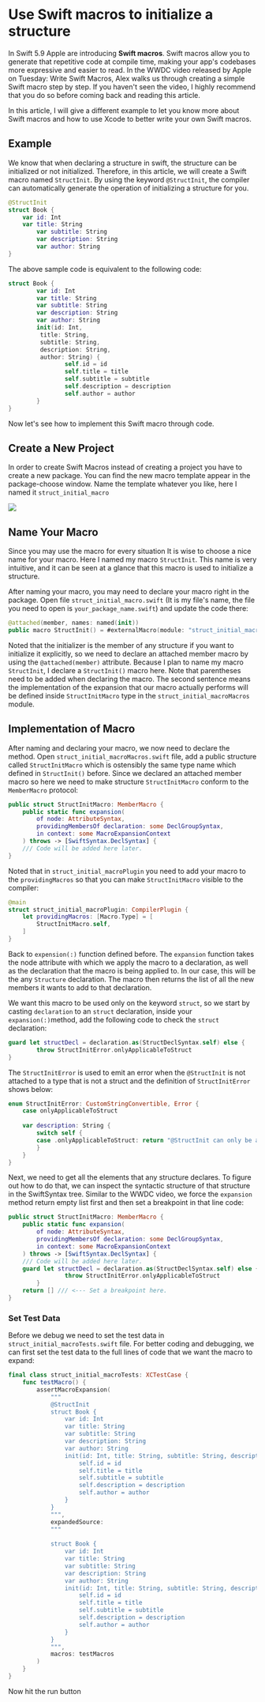 # Use Swift macros to initialize a structure

In Swift 5.9 Apple are introducing **Swift macros**. Swift macros allow you to generate that repetitive code at compile time, making your app's codebases more expressive and easier to read. In the WWDC video released by Apple on Tuesday: Write Swift Macros, Alex walks us through creating a simple Swift macro step by step. If you haven't seen the video, I highly recommend that you do so before coming back and reading this article.

In this article, I will give a different example to let you know more about Swift macros and how to use Xcode to better write your own Swift macros.

## Example

We know that when declaring a structure in swift, the structure can be initialized or not initialized. Therefore, in this article, we will create a Swift macro named `StructInit`. By using the keyword `@StructInit`, the compiler can automatically generate the operation of initializing a structure for you.

```swift
@StructInit
struct Book {
    var id: Int
    var title: String
		var subtitle: String
		var description: String
		var author: String
}
```

The above sample code is equivalent to the following code:

```swift
struct Book {
		var id: Int
		var title: String
		var subtitle: String
		var description: String
		var author: String
		init(id: Int, 
         title: String, 
         subtitle: String, 
         description: String, 
         author: String) {
				self.id = id
				self.title = title
				self.subtitle = subtitle
				self.description = description
				self.author = author
		}
}
```

Now let's see how to implement this Swift macro through code.

## Create a New Project

In order to create Swift Macros instead of creating a project you have to create a new package. You can find the new macro template appear in the package-choose window. Name the template whatever you like, here I named it `struct_initial_macro`

![](https://github.com/HuangRunHua/wwdc23-code-notes/raw/main/struct-initial-macro/article-imgs/pic1.png)

## Name Your Macro 

Since you may use the macro for every situation It is wise to choose a nice name for your macro. Here I named my macro `StructInit`. This name is very intuitive, and it can be seen at a glance that this macro is used to initialize a structure.

After naming your macro, you may need to declare your macro right in the package. Open file `struct_initial_macro.swift` (It is my file's name, the file you need to open is `your_package_name.swift`) and update the code there:

```swift
@attached(member, names: named(init))
public macro StructInit() = #externalMacro(module: "struct_initial_macroMacros", type: "StructInitMacro")
```

Noted that the initializer is the member of any structure if you want to initialize it explicitly, so we need to declare an attached member macro by using the `@attached(member)` attribute. Because I plan to name my macro `StructInit`, I declare a `StructInit()` macro here. Note that parentheses need to be added when declaring the macro. The second sentence means the implementation of the expansion that our macro actually performs will be defined inside `StructInitMacro` type in the `struct_initial_macroMacros` module.

## Implementation of Macro

After naming and declaring your macro, we now need to declare the method. Open `struct_initial_macroMacros.swift` file, add a public structure called `StructInitMacro` which is ostensibly the same type name which defined in `StructInit()` before. Since we declared an attached member macro so here we need to make structure `StructInitMacro` conform to the `MemberMacro` protocol:

```swift
public struct StructInitMacro: MemberMacro {
    public static func expansion(
        of node: AttributeSyntax,
        providingMembersOf declaration: some DeclGroupSyntax,
        in context: some MacroExpansionContext
    ) throws -> [SwiftSyntax.DeclSyntax] {
    /// Code will be added here later.
}
```

Noted that in `struct_initial_macroPlugin` you need to add your macro to the `providingMacros` so that you can make `StructInitMacro` visible to the compiler:

```swift
@main
struct struct_initial_macroPlugin: CompilerPlugin {
    let providingMacros: [Macro.Type] = [
        StructInitMacro.self,
    ]
}
```

Back to `expension(:)` function defined before. The `expansion` function takes the node attribute with which we apply the macro to a declaration, as well as the declaration that the macro is being applied to. In our case, this will be the any `Structure` declaration. The macro then returns the list of all the new members it wants to add to that declaration.

We want this macro to be used only on the keyword `struct`, so we start by casting `declaration` to an `struct` declaration, inside your `expansion(:)`method, add the following code to check the `struct` declaration:

```swift
guard let structDecl = declaration.as(StructDeclSyntax.self) else {
		throw StructInitError.onlyApplicableToStruct
}
```

The `StructInitError` is used to emit an error when the `@StructInit` is not attached to a type that is not a struct and the definition of `StructInitError` shows below:

```swift
enum StructInitError: CustomStringConvertible, Error {
    case onlyApplicableToStruct
    
    var description: String {
        switch self {
        case .onlyApplicableToStruct: return "@StructInit can only be applied to a structure"
        }
    }
}
```

Next, we need to get all the elements that any structure declares. To figure out how to do that, we can inspect the syntactic structure of that structure in the SwiftSyntax tree. Similar to the WWDC video, we force the `expansion` method return empty list first and then set a breakpoint in that line code:

```swift
public struct StructInitMacro: MemberMacro {
    public static func expansion(
        of node: AttributeSyntax,
        providingMembersOf declaration: some DeclGroupSyntax,
        in context: some MacroExpansionContext
    ) throws -> [SwiftSyntax.DeclSyntax] {
    /// Code will be added here later.
    guard let structDecl = declaration.as(StructDeclSyntax.self) else {
				throw StructInitError.onlyApplicableToStruct
		}
    return [] /// <--- Set a breakpoint here.
}
```

### Set Test Data

Before we debug we need to set the test data in `struct_initial_macroTests.swift` file. For better coding and debugging, we can first set the test data to the full lines of code that we want the macro to expand:

```swift
final class struct_initial_macroTests: XCTestCase {
    func testMacro() {
        assertMacroExpansion(
            """
            @StructInit
            struct Book {
                var id: Int
                var title: String
                var subtitle: String
                var description: String
                var author: String
              	init(id: Int, title: String, subtitle: String, description: String, author: String) {
                    self.id = id
                    self.title = title
                    self.subtitle = subtitle
                    self.description = description
                    self.author = author
                }
            }
            """,
            expandedSource:
            """
            
            struct Book {
                var id: Int
                var title: String
                var subtitle: String
                var description: String
                var author: String
                init(id: Int, title: String, subtitle: String, description: String, author: String) {
                    self.id = id
                    self.title = title
                    self.subtitle = subtitle
                    self.description = description
                    self.author = author
                }
            }
            """,
            macros: testMacros
        )
    }
}
```

Now hit the run button



